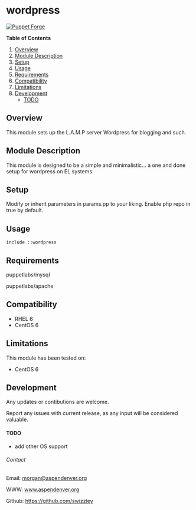# wordpress #

[![Puppet Forge](https://img.shields.io/badge/puppetforge-v0.1.0-blue.svg)](https://forge.puppetlabs.com/swizzley88/wordpress)

**Table of Contents**

1. [Overview](#overview)
2. [Module Description](#module-description)
3. [Setup](#setup)
4. [Usage](#usage)
5. [Requirements](#requirements)
6. [Compatibility](#compatibility)
7. [Limitations](#limitations)
8. [Development](#development)
    * [TODO](#todo)
    
## Overview ##

This module sets up the L.A.M.P server Wordpress for blogging and such.  

## Module Description ##

This module is designed to be a simple and minimalistic... a one and done setup for wordpress on EL systems. 

## Setup ##

Modify or inherit parameters in params.pp to your liking. Enable php repo in true by default. 

## Usage ##

```
include ::wordpress
```

## Requirements ##

puppetlabs/mysql

puppetlabs/apache

## Compatibility ##

  * RHEL 6
  * CentOS 6

## Limitations ##

This module has been tested on:

  - CentOS 6

## Development ##

Any updates or contibutions are welcome.

Report any issues with current release, as any input will be considered valuable.


#### TODO ####

  * add other OS support
 
###### Contact ######

Email:  morgan@aspendenver.org

WWW:    www.aspendenver.org

Github: https://github.com/swizzley

